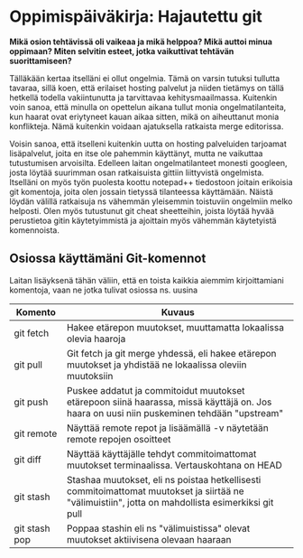# Oppimispäiväkirja: Hajautettu git

__Mikä osion tehtävissä oli vaikeaa ja mikä helppoa? Mikä auttoi minua oppimaan? Miten selvitin esteet, jotka vaikuttivat tehtävän suorittamiseen?__

Tälläkään kertaa itselläni ei ollut ongelmia. Tämä on varsin tutuksi tullutta tavaraa, sillä koen, että erilaiset hosting palvelut ja niiden tietämys on tällä hetkellä todella vakiintunutta ja tarvittavaa kehitysmaailmassa. Kuitenkin voin sanoa, että minulla on opettelun aikana tullut monia ongelmatilanteita, kun haarat ovat eriytyneet kauan aikaa sitten, mikä on aiheuttanut monia konflikteja. Nämä kuitenkin voidaan ajatuksella ratkaista merge editorissa.

Voisin sanoa, että itselleni kuitenkin uutta on hosting palveluiden tarjoamat lisäpalvelut, joita en itse ole pahemmin käyttänyt, mutta ne vaikuttaa tutustumisen arvoisilta. Edelleen laitan ongelmatilanteet monesti googleen, josta löytää suurimman osan ratkaisuista gittiin liittyvistä ongelmista. Itselläni on myös työn puolesta koottu notepad++ tiedostoon joitain erikoisia git komentoja, joita olen jossain tietyssä tilanteessa käyttämään. Näistä löydän välillä ratkaisuja ns vähemmän yleisemmin toistuviin ongelmiin melko helposti. Olen myös tutustunut git cheat sheetteihin, joista löytää hyvää perustietoa gitin käytetyimmistä ja ajoittain myös vähemmän käytetyistä komennoista.

## Osiossa käyttämäni Git-komennot

Laitan lisäyksenä tähän väliin, että en toista kaikkia aiemmim kirjoittamiani komentoja, vaan ne jotka tulivat osiossa ns. uusina

| Komento | Kuvaus |
| --------| ------ |
| git fetch | Hakee etärepon muutokset, muuttamatta lokaalissa olevia haaroja |
| git pull | Git fetch ja git merge yhdessä, eli hakee etärepon muutokset ja yhdistää ne lokaalissa oleviin muutoksiin |
| git push | Puskee addatut ja commitoidut muutokset etärepoon siinä haarassa, missä käyttäjä on. Jos haara on uusi niin puskeminen tehdään "upstream" |
| git remote | Näyttää remote repot ja lisäämällä -v näytetään remote repojen osoitteet |
| git diff | Näyttää käyttäjälle tehdyt commitoimattomat muutokset terminaalissa. Vertauskohtana on HEAD |
| git stash | Stashaa muutokset, eli ns poistaa hetkellisesti commitoimattomat muutokset ja siirtää ne "välimuistiin", jotta on mahdollista esimerkiksi git pull |
| git stash pop | Poppaa stashin eli ns "välimuistissa" olevat muutokset aktiivisena olevaan haaraan |